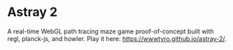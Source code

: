 # Astray 2

A real-time WebGL path tracing maze game proof-of-concept built with regl,
planck-js, and howler. Play it here: https://wwwtyro.github.io/astray-2/.
